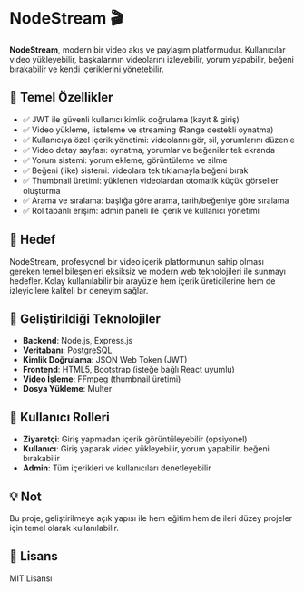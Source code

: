 # NodeStream 🎬

**NodeStream**, modern bir video akış ve paylaşım platformudur. Kullanıcılar video yükleyebilir, başkalarının videolarını izleyebilir, yorum yapabilir, beğeni bırakabilir ve kendi içeriklerini yönetebilir.

## 🚀 Temel Özellikler

- ✅ JWT ile güvenli kullanıcı kimlik doğrulama (kayıt & giriş)
- ✅ Video yükleme, listeleme ve streaming (Range destekli oynatma)
- ✅ Kullanıcıya özel içerik yönetimi: videolarını gör, sil, yorumlarını düzenle
- ✅ Video detay sayfası: oynatma, yorumlar ve beğeniler tek ekranda
- ✅ Yorum sistemi: yorum ekleme, görüntüleme ve silme
- ✅ Beğeni (like) sistemi: videolara tek tıklamayla beğeni bırak
- ✅ Thumbnail üretimi: yüklenen videolardan otomatik küçük görseller oluşturma
- ✅ Arama ve sıralama: başlığa göre arama, tarih/beğeniye göre sıralama
- ✅ Rol tabanlı erişim: admin paneli ile içerik ve kullanıcı yönetimi

## 🎯 Hedef

NodeStream, profesyonel bir video içerik platformunun sahip olması gereken temel bileşenleri eksiksiz ve modern web teknolojileri ile sunmayı hedefler. Kolay kullanılabilir bir arayüzle hem içerik üreticilerine hem de izleyicilere kaliteli bir deneyim sağlar.

## 📌 Geliştirildiği Teknolojiler

- **Backend**: Node.js, Express.js
- **Veritabanı**: PostgreSQL
- **Kimlik Doğrulama**: JSON Web Token (JWT)
- **Frontend**: HTML5, Bootstrap (isteğe bağlı React uyumlu)
- **Video İşleme**: FFmpeg (thumbnail üretimi)
- **Dosya Yükleme**: Multer

## 👥 Kullanıcı Rolleri

- **Ziyaretçi**: Giriş yapmadan içerik görüntüleyebilir (opsiyonel)
- **Kullanıcı**: Giriş yaparak video yükleyebilir, yorum yapabilir, beğeni bırakabilir
- **Admin**: Tüm içerikleri ve kullanıcıları denetleyebilir

## 💡 Not

Bu proje, geliştirilmeye açık yapısı ile hem eğitim hem de ileri düzey projeler için temel olarak kullanılabilir.

## 📄 Lisans

MIT Lisansı
